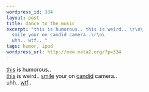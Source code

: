 ```yaml
--- 
wordpress_id: 334
layout: post
title: dance to the music
excerpt: "this is humorous.. this is weird.. \r\n\
  smile your on candid camera..\r\n\
  uhh.. wtf.. "
tags: humor, ipod
wordpress_url: http://new.nata2.org/?p=334
---
```

<a href="http://www.watchmedance.com/">this</a> is humorous.. <br/><a href="http://members.tripod.com/oldmanriggs/george.html">this</a> is weird.. 
<a href="http://www.joecartoon.com/pages/microgerbil/">smile</a> your on <a href="http://www.joecartoon.com/pages/frogbender/">candid</a> camera..<br/>
uhh.. <a href="http://asmallvictory.net/bblog.html">wtf</a>.. 
